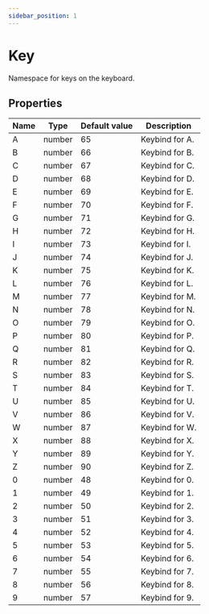 ```yaml
---
sidebar_position: 1
---
```


# Key

Namespace for keys on the keyboard.

## Properties

|Name |Type           |Default value|Description   |
|-----|---------------|-------------|--------------|
|A    |number         |65           |Keybind for A.|
|B    |number         |66           |Keybind for B.|
|C    |number         |67           |Keybind for C.|
|D    |number         |68           |Keybind for D.|
|E    |number         |69           |Keybind for E.|
|F    |number         |70           |Keybind for F.|
|G    |number         |71           |Keybind for G.|
|H    |number         |72           |Keybind for H.|
|I    |number         |73           |Keybind for I.|
|J    |number         |74           |Keybind for J.|
|K    |number         |75           |Keybind for K.|
|L    |number         |76           |Keybind for L.|
|M    |number         |77           |Keybind for M.|
|N    |number         |78           |Keybind for N.|
|O    |number         |79           |Keybind for O.|
|P    |number         |80           |Keybind for P.|
|Q    |number         |81           |Keybind for Q.|
|R    |number         |82           |Keybind for R.|
|S    |number         |83           |Keybind for S.|
|T    |number         |84           |Keybind for T.|
|U    |number         |85           |Keybind for U.|
|V    |number         |86           |Keybind for V.|
|W    |number         |87           |Keybind for W.|
|X    |number         |88           |Keybind for X.|
|Y    |number         |89           |Keybind for Y.|
|Z    |number         |90           |Keybind for Z.|
|0    |number         |48           |Keybind for 0.|
|1    |number         |49           |Keybind for 1.|
|2    |number         |50           |Keybind for 2.|
|3    |number         |51           |Keybind for 3.|
|4    |number         |52           |Keybind for 4.|
|5    |number         |53           |Keybind for 5.|
|6    |number         |54           |Keybind for 6.|
|7    |number         |55           |Keybind for 7.|
|8    |number         |56           |Keybind for 8.|
|9    |number         |57           |Keybind for 9.|